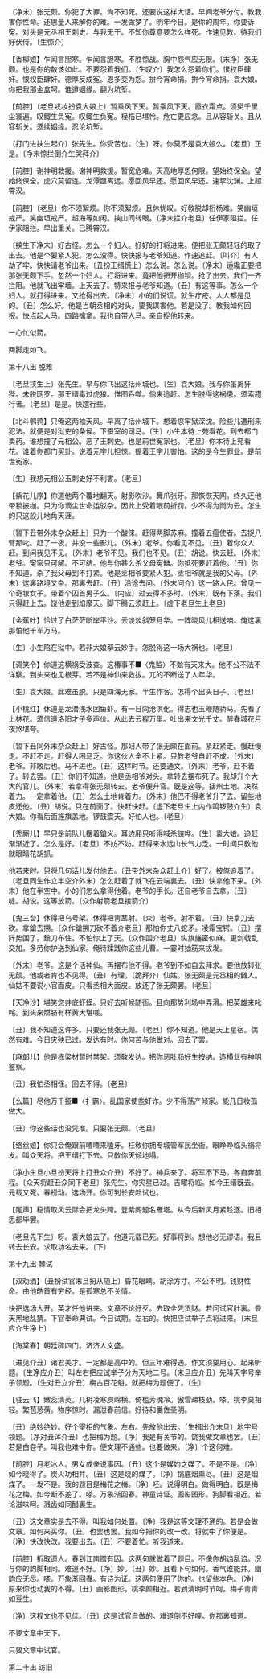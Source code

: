 <!-- { "loadSidebar": true } -->
〔净末〕张无颇。你犯了大罪。尙不知死。还要说这样大话。早间老爷分付。教我害你性命。还思量人来解你的难。一发做梦了。明年今日。是你的周年。你要诉寃。对头是元丞相王刺史。与我无干。不知你尊意要怎么样死。作速见教。待我们好伏侍。〔生惊介〕 

【香柳娘】乍闻言胆寒。乍闻言胆寒。不胜惊战。胸中怨气应无限。〔末净〕张无颇。也是你的数该如此。不要怨着我们。〔生叹介〕我怎么怨着你们。恨权臣肆奸。恨权臣肆奸。德厚反成寃。恩多变为怨。拚今宵命捐。拚今宵命捐。袁大娘。你把我那金盒呵。谁道姻缘。翻为坑堑。

【前腔】〔老旦戎妆扮袁大娘上〕暂乘风下天。暂乘风下天。霞衣霜点。须臾千里尘寰遍。叹鲰生负寃。叹鲰生负寃。桎梏已堪怜。危亡更应念。且从容斩关。且从容斩关。须续姻缘。忍沦坑堑。

〔打门进扶生起介〕张先生。你受苦也。〔生〕呀。你莫不是袁大娘么。〔老旦〕正是。〔净末惊拦倒介生哭拜介〕 

【前腔】谢神明救援。谢神明救援。暂宽危难。天高地厚恩何限。望始终保全。望始终保全。虎穴莫留连。龙潭亟离远。愿回风早还。愿回风早还。速挈沈渊。上超霄汉。

【前腔】〔老旦〕你不须絮烦。你不须絮烦。且休忧叹。好敎脱却桁杨难。笑幽垣戒严。笑幽垣戒严。超海等如闲。挟山同转眼。〔净末拦介老旦〕任伊家阻拦。任伊家阻拦。早出重关。已腾霄汉。

〔挟生下净末〕好古怪。怎么一个妇人。好好的打将进来。便把张无颇轻轻的取了出去。他是个要紧人犯。怎么没得。快快报与老爷知道。作速追赶。〔叫介〕有人劫了牢。快快请老爷出来。〔丑扮王缙慌上〕怎么说。怎么说。〔净末〕适纔正要把那张无颇下手。忽然一个妇人。打将进来。竟把他扭开枷锁。抢了出去。我们一齐拦阻。他就飞出牢墙。上天去了。特来报与老爷知道。〔丑〕有这等事。怎么一个妇人。就打得进来。又抢得出去。〔净末〕小的们说谎。就生疔疮。人人都是见的。〔丑〕怎么好。他是当朝丞相的对头。要我谋害他。若是没了。教我如何回报。快点起人马。四路擒拿。我也自带人马。亲自捉他转来。 

一心忙似箭。



两脚走如飞。 

第十八出
脱难

〔老旦挟生上〕张先生。早与你飞出这括州城也。〔生〕袁大娘。我与你虽离犴狴。未脱网罗。那王缙毒过虎狼。惟图呑噬。倘来追赶。怎生脱得这祸患。须索趱行者。〔老旦〕是是。快趱行些。 

【北斗鹌鹑】只俺这两袖天风。早离了括州城下。想着您牢狱深沈。险些儿遭刑来犯法。就便是对狱吏的条侯。下蚕室的司马。〔生〕小生本待上苑看花。到去都门卖药。谁想撞了元相公。恶了王刺史。也是前世寃家也。〔老旦〕你本待上苑看花。谁着你都门买卦。说着元字儿担惊。提着王字儿害怕。这的是今生罪业。是前世寃家。

〔生〕我想元相公玉刺史好不利害。〔老旦〕 

【紫花儿序】你道他两个覆地翻天。射影吹沙。舞爪张牙。那恢恢天网。终久还他带锁披枷。只为你谪尘世命运驳杂。因此上受着眼前折罚。少不得为雨为云。怎生的只这般儿地角天涯。

〔暂下丑带外末杂众赶上〕只为一个酸倈。赶得两脚苏麻。撞着五瘟使者。去捉八臂那叱。赶了一夜。并没一些影儿。〔外末〕老爷。你看见不见。〔丑〕着你众人赶。到问我见不见。〔外末〕老爷不见。我们也不见。〔丑〕胡说。快去赶。〔外末〕老爷。寃家只可解。不可结。他与你甚么杀父母寃雠。你抵死要赶着他。〔丑〕你不知道。杀了我父母到不打紧。他是丞相爷要紧人犯。丞相爷就是我的父母。〔外末〕这裏路境又杂。那裏去赶。〔丑〕沿途去问。〔外末问介〕这一路人民。曾见一个奇妆女子。带着个囚首男子么。〔内应〕过去得不多时。〔外末〕旣有下落。我们只得赶上去。饶他走到焰摩天。脚下腾云须赶上。〔虚下老旦生上老旦〕 

【金蕉叶】恰过了白茫茫断岸平沙。云淡淡斜笼月华。一阵晓风儿相送咱。俺这裏那怕他千军万马。

〔生〕小生陷在狱中。若非大娘拏云妙手。怎脱得这一场大祸也。〔老旦〕 

【调笑令】你道这横祸受波查。这椿事不■〈鬼监〉不魀有天来大。他不公不法不详察。到头来也见根芽。若不是神仙来救拔。兀的不断送了人年华。

〔生〕袁大娘。此难虽脱。只是四海无家。半生作客。怎得个出头日子。〔老旦〕 

【小桃红】休道是龙潜浅水困鱼虾。有一日向沧溟化。得志也玉鞭随骄马。先看了上林花。须信道洛阳才子多声价。从此去云程万里。吐出来文光千丈。醉春城花月夜煞堪夸。

〔暂下丑同外末杂众赶上〕好古怪。那妇人带了张无颇在面前。紧赶紧走。慢赶慢走。不赶不走。赶得人困马乏。你这伙人全不上紧。只教老爷自赶不成。〔外末〕老爷。非敢后也。马不进也。〔丑〕这样时节。还要通文。〔外末〕老爷。赶不着了。转去罢。〔丑〕你们不知道。他是丞相爷对头。拿转去摆布死了。我却升个大大的官儿。〔外末〕若拿得张无颇转去。老爷便升官。旣是这等。括州土地。决然着力。一定拿着他。〔丑〕怎么土地肯着力。〔外末〕他巴不得老爷升了去。留些地皮还他。〔丑〕胡说。只在前面了。快赶快赶。〔虚下老旦生上内作鸣锣鼓介生〕袁大娘。你看后面旌旗盖地。锣鼓震天。好怕人也。〔老旦〕 

【秃厮儿】早只是前队儿摆着鎗义。耳边厢只听得喊杀諠哗。〔生〕袁大娘。追赶渐渐近了。怎么是好。〔老旦〕不妨不妨。赶得来水远山长气力乏。一时间只敎他就眼睛花胡抓。

他若来时。只将几句话儿发付他去。〔丑带外末杂众赶上介〕好了。被俺追着了。〔老旦同生作立半空介外末〕怎么赶着了就飞在云端裏去。〔丑〕快拿他下来。〔外末〕他在半空中。小的们怎么拿得他着。老爷的手长。还自老爷自去拿。〔丑〕唗。胡说。这等放箭。〔众作射箭老旦接箭介〕 

【鬼三台】休得把乌号架。休得把靑茎射。〔众〕老爷。射不着。〔丑〕快拿刀去砍。拿鎗去搠。〔众作鎗搠刀砍不着介老旦〕那怕你丈八蛇矛。凌霜宝锷。〔丑〕摆阵势围了。鎗刀布住。不怕你上了天。〔众作围介老旦〕纵旗旛密似麻。更剑戟乱交加。多劳你护送到仙家。俺待蹂践你这些儿曹。一霎时抽筋来拔发。

〔外末〕老爷。这是个活神仙。再摆布他不得。老爷到不如自去拜求。要他放转张无颇。他或者肯也不见得。〔丑〕有理。〔跪拜介〕仙姑。张无颇是元丞相的雠人。仙姑不要说小官面皮。只看丞相大面皮。放还了张无颇罢。〔老旦〕 

【天净沙】堪笑您井底虾蟆。只好去听候随衙。且向那势利场中弄滑。把英雄来叱咤。到头来燃脐有样黄犬堪嗟。

〔丑〕我不知道这许多。只要还我张无颇。〔老旦〕你不知道。他是天上星宿。偶然有难。今日灾殃已过。发达有时。你何苦与他做对。回去了罢。 

【麻郞儿】他是栋梁材暂时禁架。须敎发达。把你恶肚肠好生按纳。造横业有神明鉴察。

〔丑〕我怕丞相怪。回去不得。〔老旦〕 

【么篇】尽他万千挜■〈扌霸〉。乱国家使些奸诈。少不得荡产倾家。能几日妆孤做大。

〔丑〕你这些话也没凭准。只要张无颇。〔老旦〕 

【络丝娘】你只会俺跟前喳喳来嗑牙。枉敎你拥专城管军民坐衙。眼睁睁临头祸将发。叫众天将。把王缙打下去。只敎你天倾地塌。

〔净小生旦小旦扮天将上打丑众介丑〕不好了。神兵来了。将军不下马。各自奔前程。〔众天将赶丑众同下老旦〕张先生。你灾星已过。吉曜将临。如今王缙旣去。元载又死。春榜动。选场开。你可到长安赴试也。 

【尾声】稳情取风云际会把龙头跨。登紫阁题名雁塔。从今后新风月紧趁逐。旧相思都毕罢。

〔老旦先下生〕呀。袁大娘去了。他道元载已死。好事将到。想他必无谬语。我且转去长安。求取功名去来。〔下〕 

第十九出
棘试

【双劝酒】〔丑扮试官末旦扮从随上〕昏花眼睛。胡涂方寸。不公不明。钱财性命。由他皓首有穷经。是孤寒总不关情。

快把选场大开。英才任他进来。文章不论好歹。去取全凭货财。若问试官肚裏。昏天黑地乱猜。下官奉命典试。今日试期。左右的。快把应试举子点将进来。〔末旦应介生净上〕 

【海棠春】朝廷辟四门。济济人文盛。

〔进见介丑〕诸君美才。一定都是高中的。但三年难得遇。作文须要用心。起来听题。〔生净应介丑〕叫左右把应试举子分为天地二号。〔末旦应介丑〕先叫天字号举子领题。〔生对丑立介丑〕梅占百花魁。就把梅为题便了。〔生〕 

【驻云飞】嫩蕊淸英。几树凌寒庾岭横。倚槛芳魂冷。傲雪疎枝劲。嗏。桃李莫相轻。繁苞葱蒨。物序惊时。漏泄春前信。好待和羹佐圣明。

〔丑〕绝妙绝妙。好个宰相的气象。左右。先放他出去。〔生揖出介末旦〕地字号领题。〔净对丑诨介丑〕也把梅为题。〔净〕我是有关节的。饶我做文章也罢。〔丑〕若是白卷子。叫我也难中你。便文理不通些。也要做来。〔净〕个这何难。 

【前腔】月老冰人。男女成亲说事因。〔丑〕这个是媒妁之媒了。不是不是。〔净〕如今晓得了。炭火功相并。〔丑〕这是烧的煤了。〔净〕锅底烟熏尽。〔丑〕这是烟煤了。一发不是。我的题目是梅花之梅。〔净〕呸。说得明白。做得明白。旣是梅花之梅。如今断不差了。嗏。万象渐回春。神童诗证。画影图形。狗脚看相近。若论滋味呵。溅齿如同醋裏生。

〔丑〕这文章实是去不得。叫我如何处置。〔净〕我是这等文理不通的。若是会做文章。如何来买你。〔丑〕也罢也罢。我如今把你的改一改。将就中了你便是。〔净〕快改快改。我要出去。〔丑〕不要着忙。听我道来。 

【前腔】折取遗人。春到江南赠有因。这两句就做着了题目。不像你胡诌乱诌。况与你的韵脚相同。难道不好。〔净〕妙。〔丑〕妙。且看下句如何。香气谁能并。幽韵应无尽。嗏。万象渐回春。有诗为证。这两句便用了你的。也留些本色。〔净〕原来你也动我的不得。〔丑〕画影图形。桃李颜相近。若到淸明时节呵。梅子靑靑如豆生。

〔净〕这程文也不见佳。〔丑〕这是试官自做的。难道倒不好哩。你那裏知道。 

不要文章中天下。



只要文章中试官。 

第二十出
访旧

